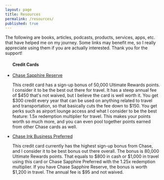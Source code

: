```yaml
---
layout: page
title: Resources
permalink: /resources/
published: true
---
```


<div class="resources">
  <p>
    The following are books, articles, podcasts, products, services, apps, etc. that have helped me on my journey. Some links may benefit me, so I really appreciate using them if you are actually interested. Thank you for the support!
  </p>
  <ul>
    <h4>Credit Cards</h4>
    <li>
      <a href="https://applynow.chase.com/FlexAppWeb/renderApp.do?SPID=FPZY&CELL=61T9&MSC=1540985827">Chase Sapphire Reserve</a>
      <br>
        <p>
          This credit card has a sign-up bonus of 50,000 Ultimate Rewards points. I consider it to be the best out there for travel. It has a steep annual fee of $450 that's not waived, but I believe the card is well worth it. You get $300 credit every year that can be used on anything related to travel and transportation, so that basically cuts the fee down to $150. You get perks such as airport lounge access and what I consider to be the best feature: 1.5x redemption multiplier for travel. This makes your points worth so much more, and you can even pool together points earned from other Chase cards as well.
        </p>
    </li>
    <li>
      <a href="https://applynow.chase.com/FlexAppWeb/renderApp.do?SPID=FP3F&CELL=63HB&MSC=1540538308">Chase Ink Business Preferred</a>
      <br>
        <p>
          This credit card currently has the highest sign-up bonus from Chase, and I consider it to be best bonus out there overall. The bonus is 80,000 Ultimate Rewards points. That equals to $800 in cash or $1,000 in travel using this card or Chase Sapphire Preferred  with the 1.25x redemption multiplier. If you have Chase Sapphire Reserve, the bonus is worth $1,200 in travel. The annual fee is $95 and not waived.
        </p>
    </li>
  </ul>
</div>
